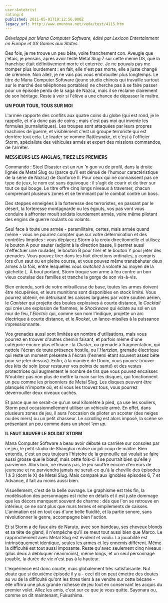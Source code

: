 ```yaml
---
user:Antekrist
rating:4
published: 2011-05-01T19:12:56.000Z
legacy_url: http://www.emunova.net/veda/test/4115.htm
---
```

_Développé par Mana Computer Software, édité par Lexicon Entertainment en Europe et XS Games aux States._  

  

Des fois, je me trouve un peu bête, voire franchement con. Aveugle que j'étais, je pensais, après avoir testé Metal Slug 7 sur cette même DS, que la franchise était définitivement morte et enterrée. Je ne pouvais pas me tromper plus lourdement : en fait, elle n'est pas morte, elle a juste changé de crèmerie. Non allez, je ne vais pas vous embrouiller plus longtemps. Le titre de Mana Computer Software (jeune studio chinois qui travaille surtout sur le marché des téléphones portables) ne cherche pas à se faire passer pour un épisode perdu de la saga de Nazca, mais il se réclame clairement de son héritage. Reste à voir si l'élève a une chance de dépasser le maître.  

  

**UN POUR TOUS, TOUS SUR MOI**  

L'armée rapporte des conflits aux quatre coins du globe (qui est rond, je le rappelle, et n'a donc pas de coins ; mais c'est pas moi qui invente les formules journalistiques). Les troupes sont attaquées par leurs propres machines de guerre, et visiblement c'est un groupe terroriste qui est derrière tout cela. Le leader se nomme Rattlesnake, et c'est à l'officier Storm, spécialiste des véhicules armés et expert des missions commandos, de l'arrêter.  

  

**MESSIEURS LES ANGLAIS, TIREZ LES PREMIERS**  

Commando : Steel Disaster est un _run 'n gun_ vu de profil, dans la droite lignée de Metal Slug ou (parce qu'il est dénué de l'humour caractéristique de la série de Nazca) de Gunforce II. Pour ceux qui ne connaissent pas ce type de jeux, le nom est sans équivoque : il s'agit de courir et de tirer sur tout ce qui bouge. Le titre offre cinq longs niveaux à traverser, chacun comprenant plusieurs zones et se terminant par le combat contre un boss.  

Des steppes enneigées à la forteresse des terroristes, en passant par le désert, la forteresse montagnarde ou les égouts, vos pas vont vous conduire à affronter moult soldats lourdement armés, voire même pilotant des engins de guerre roulants ou volants.  

Seul face à toute une armée - paramilitaire, certes, mais armée quand même - vous ne pourrez compter que sur votre détermination et des contrôles limpides : vous déplacez Storm à la croix directionnelle et utilisez le bouton A pour sauter (adjoint à la direction basse, il permet aussi d'effectuer une roulade), le bouton B pour tirer et le bouton Y pour jeter des grenades. Vous pouvez tirer dans les huit directions ordinales, y compris lors d'un saut ou en pleine course, et vous pouvez même transbahuter deux armes à la fois, entre lesquelles vous _switchez_ à volonté au moyen de la gâchette L. À bout portant, Storm troque son arme à feu contre un bon vieux coutelas des familles et tranche la gorge de son vis-à-vis.  

Bien entendu, sorti de votre mitrailleuse de base, toutes les armes doivent être récupérées, et leurs munitions sont disponibles en stock limité. Vous pourrez obtenir, en détruisant les caisses larguées par votre soutien aérien, le _Canister_ qui projette des boules explosives à courte distance, le _Cocktail_ qui crée une explosion de flammes, le _Shockwave_ qui éclate au sol en un mur de feu, l'_Electric_ qui, comme son nom l'indique, projette un arc électrique à courte distance, et le _Rocket_, un lance-missiles à la puissance impressionnante.  

Vos grenades aussi sont limitées en nombre d'utilisations, mais vous pourrez en trouver d'autres chemin faisant, et parfois même d'une catégorie encore plus efficace : la _Cluster_, ou grenade à fragmentation, qui nettoie l'écran de toute présence hostile, ou l'_Hertzian_, grenade électrique qui reste un moment présente à l'écran (l'ennemi étant souvent assez bête pour se jeter dessus). Enfin, à la manière de Doom, vous pouvez trouver des kits de soin (pour restaurer vos points de santé) et des vestes protectrices qui augmentent le nombre de tirs que vous pouvez encaisser. N'oubliez pas non plus de mettre la main sur les disques, qui fonctionnent un peu comme les prisonniers de Metal Slug. Les disques peuvent être planqués n'importe où, et si vous les trouvez tous, vous pourrez déverrouiller deux niveaux cachés.  

Et parce que ne serait-ce qu'un seul kilomètre à pied, ça use les souliers, Storm peut occasionnellement utiliser un véhicule armé. En effet, dans plusieurs zones de jeu, il aura l'occasion de piloter un scooter (des neiges ou des mers) ou un petit chasseur. Le _scrolling_ est alors imposé, la scène se présentant un peu comme dans un _shoot 'em up_.  

  

**IL FAUT SAUVER LE SOLDAT STORM**  

Mana Computer Software a beau avoir débuté sa carrière sur consoles par ce jeu, le petit studio de Shanghai réalise un joli coup de maître. Bien entendu, c'est un peu toujours l'histoire de la grenouille qui voulait se faire aussi grosse que le bœuf, mais cette fois-ci il se pourrait bien qu'elle y parvienne. Alors bon, ne rêvons pas, le jeu souffre encore d'erreurs de jeunesse et ne parviendra jamais ne serait-ce qu'à la cheville des épisodes 1 à 3 (dont le X) de Metal Slug. Mais comparé aux ignobles épisodes 6, 7 et Advance, il fait au moins aussi bien.  

Visuellement, c'est de la belle ouvrage. Le graphisme est très fin, la modélisation des personnages est riche en détails et il est juste dommage que les décors manquent souvent de charme : dès que l'on se retrouve en intérieur, ce ne sont plus que murs ternes et empilements de caisses. L'animation est en tout cas d'une belle fluidité, et la partie sonore, sans révolutionner le genre, accompagne bien l'action.  

Et si Storm a de faux airs de Naruto, avec son bandeau, ses cheveux blonds et sa tête de gland, il n'empêche qu'il se meut tout aussi bien que Marco. Le rapprochement avec Metal Slug est évident et voulu. La jouabilité est intrinsèquement identique, seules les armes et les ennemis diffèrent. Même la difficulté est tout aussi imposante. Reste qu'avec seulement cinq niveaux (plus deux à débloquer néanmoins), même longs, et un seul personnage jouable, la durée de vie n'est pas à la hauteur.   

L'expérience est donc courte, mais globalement très satisfaisante. Nul doute que si deuxième épisode il y a - ceci dit on peut émettre des doutes au vu de la difficulté qu'ont les titres tiers à se vendre sur cette bécane - elle offrira une plus grande richesse de jeu tout en conservant les acquis du premier volet. Allez les amis, c'est sur ce que je vous quitte. Sayonara ou, comme on dit maintenant, Fukushima.